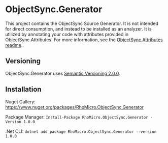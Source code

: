 # ObjectSync.Generator #

This project contains the ObjectSync Source Generator.
It is not intended for direct consumption, and instead to be installed as an analyzer.
It is utilized by annotating your code with attributes provided in ObjectSync.Attributes.
For more information, see the [ObjectSync.Attributes readme](https://github.com/PaulBraetz/ObjectSync/Attributes).

## Versioning ##

ObjectSync.Generator uses [Semantic Versioning 2.0.0](https://semver.org/).

## Installation ##

Nuget Gallery: https://www.nuget.org/packages/RhoMicro.ObjectSync.Generator

Package Manager: `Install-Package RhoMicro.ObjectSync.Generator -Version 1.0.0`

.Net CLI: `dotnet add package RhoMicro.ObjectSync.Generator --version 1.0.0`
